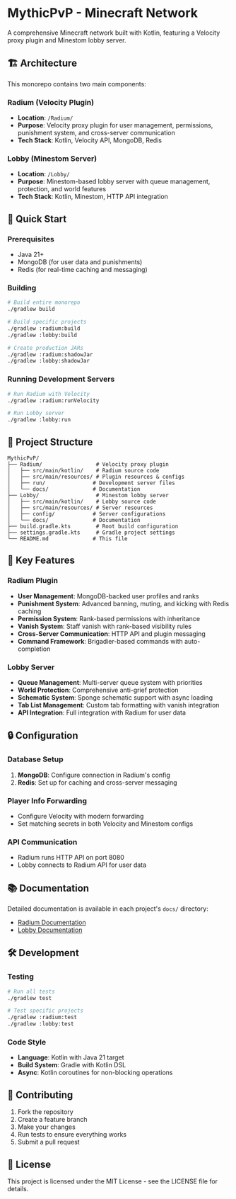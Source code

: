 # MythicPvP - Minecraft Network

A comprehensive Minecraft network built with Kotlin, featuring a Velocity proxy plugin and Minestom lobby server.

## 🏗️ Architecture

This monorepo contains two main components:

### Radium (Velocity Plugin)
- **Location**: `/Radium/`
- **Purpose**: Velocity proxy plugin for user management, permissions, punishment system, and cross-server communication
- **Tech Stack**: Kotlin, Velocity API, MongoDB, Redis

### Lobby (Minestom Server)  
- **Location**: `/Lobby/`
- **Purpose**: Minestom-based lobby server with queue management, protection, and world features
- **Tech Stack**: Kotlin, Minestom, HTTP API integration

## 🚀 Quick Start

### Prerequisites
- Java 21+
- MongoDB (for user data and punishments)
- Redis (for real-time caching and messaging)

### Building
```bash
# Build entire monorepo
./gradlew build

# Build specific projects
./gradlew :radium:build
./gradlew :lobby:build

# Create production JARs
./gradlew :radium:shadowJar
./gradlew :lobby:shadowJar
```

### Running Development Servers
```bash
# Run Radium with Velocity
./gradlew :radium:runVelocity

# Run Lobby server
./gradlew :lobby:run
```

## 📁 Project Structure

```
MythicPvP/
├── Radium/                 # Velocity proxy plugin
│   ├── src/main/kotlin/    # Radium source code
│   ├── src/main/resources/ # Plugin resources & configs
│   ├── run/               # Development server files
│   └── docs/              # Documentation
├── Lobby/                  # Minestom lobby server
│   ├── src/main/kotlin/    # Lobby source code
│   ├── src/main/resources/ # Server resources
│   ├── config/            # Server configurations
│   └── docs/              # Documentation
├── build.gradle.kts        # Root build configuration
├── settings.gradle.kts     # Gradle project settings
└── README.md              # This file
```

## 🔧 Key Features

### Radium Plugin
- **User Management**: MongoDB-backed user profiles and ranks
- **Punishment System**: Advanced banning, muting, and kicking with Redis caching
- **Permission System**: Rank-based permissions with inheritance
- **Vanish System**: Staff vanish with rank-based visibility rules
- **Cross-Server Communication**: HTTP API and plugin messaging
- **Command Framework**: Brigadier-based commands with auto-completion

### Lobby Server
- **Queue Management**: Multi-server queue system with priorities
- **World Protection**: Comprehensive anti-grief protection
- **Schematic System**: Sponge schematic support with async loading
- **Tab List Management**: Custom tab formatting with vanish integration
- **API Integration**: Full integration with Radium for user data

## 🔒 Configuration

### Database Setup
1. **MongoDB**: Configure connection in Radium's config
2. **Redis**: Set up for caching and cross-server messaging

### Player Info Forwarding
- Configure Velocity with modern forwarding
- Set matching secrets in both Velocity and Minestom configs

### API Communication
- Radium runs HTTP API on port 8080
- Lobby connects to Radium API for user data

## 📚 Documentation

Detailed documentation is available in each project's `docs/` directory:
- [Radium Documentation](./Radium/docs/)
- [Lobby Documentation](./Lobby/docs/)

## 🛠️ Development

### Testing
```bash
# Run all tests
./gradlew test

# Test specific projects
./gradlew :radium:test
./gradlew :lobby:test
```

### Code Style
- **Language**: Kotlin with Java 21 target
- **Build System**: Gradle with Kotlin DSL
- **Async**: Kotlin coroutines for non-blocking operations

## 🤝 Contributing

1. Fork the repository
2. Create a feature branch
3. Make your changes
4. Run tests to ensure everything works
5. Submit a pull request

## 📄 License

This project is licensed under the MIT License - see the LICENSE file for details.
